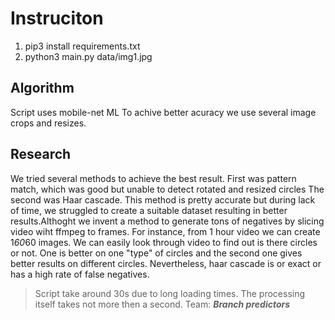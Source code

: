 # Instruciton

1. pip3 install requirements.txt
2. python3 main.py data/img1.jpg

## Algorithm

Script uses mobile-net ML
To achive better acuracy we use several image crops and resizes.

## Research

We tried several methods to achieve the best result. First was pattern match, which was good but unable to detect rotated and resized circles
The second was Haar cascade. This method is pretty accurate but during lack of time, we struggled to create a suitable dataset resulting in better results.Althoght we invent a method to generate tons of negatives by slicing video wiht ffmpeg to frames. For instance, from 1 hour video we can create 1*60*60 images. We can easily look through video to find out is there circles or not. One is better on one "type" of circles and the second one gives better results on different circles. Nevertheless, haar cascade is or exact or has a high rate of false negatives.

> Script take around 30s due to long loading times. The processing itself takes not more then a second.
> Team:  ***Branch predictors***
